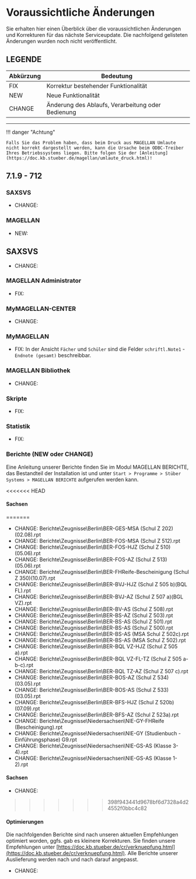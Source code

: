 # Voraussichtliche Änderungen

Sie erhalten hier einen Überblick über die voraussichtlichen Änderungen und Korrekturen für das nächste Serviceupdate. Die nachfolgend gelisteten Änderungen wurden noch nicht veröffentlicht.

## LEGENDE

Abkürzung | Bedeutung
--------- | ---------
FIX       | Korrektur bestehender Funktionalität
NEW       | Neue Funktionalität
CHANGE    | Änderung des Ablaufs, Verarbeitung oder Bedienung

---

!!! danger "Achtung"

    Falls Sie das Problem haben, dass beim Druck aus MAGELLAN Umlaute nicht korrekt dargestellt werden, kann die Ursache beim ODBC-Treiber Ihres Betriebssystems liegen. Bitte folgen Sie der [Anleitung](https://doc.kb.stueber.de/magellan/umlaute_druck.html)!

## 7.1.9 - 712


### SAXSVS

* CHANGE:  

### MAGELLAN

* NEW:

## SAXSVS

* CHANGE: 

### MAGELLAN Administrator

* FIX: 

### MyMAGELLAN-CENTER

* CHANGE: 

### MyMAGELLAN

* FIX: In der Ansicht  `Fächer` und  `Schüler` sind die Felder `schriftl.Note1` - `Endnote (gesamt)` beschreibbar.

### MAGELLAN Bibliothek

* CHANGE:

### Skripte

* FIX: 

### Statistik

* FIX:

### Berichte (NEW oder CHANGE)

Eine Anleitung unserer Berichte finden Sie im Modul MAGELLAN BERICHTE, das Bestandteil der Installation ist und unter `Start > Programme > Stüber Systems > MAGELLAN BERICHTE` aufgerufen werden kann.

<<<<<<< HEAD
#### Sachsen
=======
* CHANGE: Berichte\Zeugnisse\Berlin\BER-GES-MSA (Schul Z 202)(02.08).rpt
* CHANGE: Berichte\Zeugnisse\Berlin\BER-FOS-MSA (Schul Z 512).rpt
* CHANGE: Berichte\Zeugnisse\Berlin\BER-FOS-HJZ (Schul Z 510)(05.06).rpt
* CHANGE: Berichte\Zeugnisse\Berlin\BER-FOS-AZ (Schul Z 513)(05.06).rpt
* CHANGE: Berichte\Zeugnisse\Berlin\BER-FHReife-Bescheinigung (Schul Z 350)(10.07).rpt
* CHANGE: Berichte\Zeugnisse\Berlin\BER-BVJ-HJZ (Schul Z 505 b)(BQL FL).rpt
* CHANGE: Berichte\Zeugnisse\Berlin\BER-BVJ-AZ (Schul Z 507 a)(BGL VZ).rpt
* CHANGE: Berichte\Zeugnisse\Berlin\BER-BV-AS (Schul Z 508).rpt
* CHANGE: Berichte\Zeugnisse\Berlin\BER-BS-AZ (Schul Z 503).rpt
* CHANGE: Berichte\Zeugnisse\Berlin\BER-BS-AS (Schul Z 501).rpt
* CHANGE: Berichte\Zeugnisse\Berlin\BER-BS-AS (Schul Z 500).rpt
* CHANGE: Berichte\Zeugnisse\Berlin\BER-BS-AS (MSA  Schul Z 502c).rpt
* CHANGE: Berichte\Zeugnisse\Berlin\BER-BS-AS (MSA  Schul Z 502).rpt
* CHANGE: Berichte\Zeugnisse\Berlin\BER-BQL VZ-HJZ (Schul Z 505 a).rpt
* CHANGE: Berichte\Zeugnisse\Berlin\BER-BQL VZ-FL-TZ (Schul Z 505 a-b-c).rpt
* CHANGE: Berichte\Zeugnisse\Berlin\BER-BQL TZ-AZ (Schul Z 507 c).rpt
* CHANGE: Berichte\Zeugnisse\Berlin\BER-BOS-AZ (Schul Z 534)(03.05).rpt
* CHANGE: Berichte\Zeugnisse\Berlin\BER-BOS-AS (Schul Z 533)(03.05).rpt
* CHANGE: Berichte\Zeugnisse\Berlin\BER-BFS-HJZ (Schul Z 520b)(07.09).rpt
* CHANGE: Berichte\Zeugnisse\Berlin\BER-BFS-AZ (Schul Z 523a).rpt
* CHANGE: Berichte\Zeugnisse\Niedersachsen\NIE-GY-FHReife (Bescheinigung).rpt
* CHANGE: Berichte\Zeugnisse\Niedersachsen\NIE-GY (Studienbuch - Einführungsphase) G9.rpt
* CHANGE: Berichte\Zeugnisse\Niedersachsen\NIE-GS-AS (Klasse 3-4).rpt
* CHANGE: Berichte\Zeugnisse\Niedersachsen\NIE-GS-AS (Klasse 1-2).rpt
  
#### Sachsen

* CHANGE: 
>>>>>>> 398f943441d9678bf6d7328a4d24552f0bbc4c82

#### Optimierungen

Die nachfolgenden Berichte sind nach unseren aktuellen Empfehlungen optimiert worden, ggfs. gab es kleinere Korrekturen. Sie finden unsere Empfehlungen unter [https://doc.kb.stueber.de/cr/verknuepfung.html](https://doc.kb.stueber.de/cr/verknuepfung.html). Alle Berichte unserer Auslieferung werden nach und nach darauf angepasst.

* CHANGE: